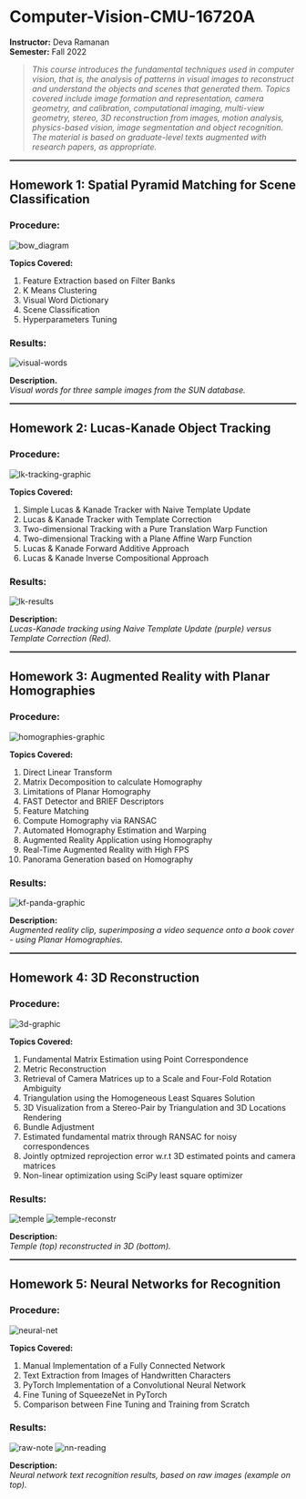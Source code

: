 # Computer-Vision-CMU-16720A

**Instructor:** Deva Ramanan<br>
**Semester:** Fall 2022

> *This course introduces the fundamental techniques used in computer vision, that is, the analysis of patterns in visual images to reconstruct and understand the objects and scenes that generated them. Topics covered include image formation and representation, camera geometry, and calibration, computational imaging, multi-view geometry, stereo, 3D reconstruction from images, motion analysis, physics-based vision, image segmentation and object recognition. The material is based on graduate-level texts augmented with research papers, as appropriate.*

<hr style="border:1px solid gray">

## Homework 1: Spatial Pyramid Matching for Scene Classification

### **Procedure:**<br>
![bow_diagram](https://github.com/artrela/Computer-Vision-CMU-16720A/blob/master/Results/BOW-diagram.png)


**Topics Covered:**
1. Feature Extraction based on Filter Banks
2. K Means Clustering
3. Visual Word Dictionary
4. Scene Classification
5. Hyperparameters Tuning

### **Results:** <br>
![visual-words](https://github.com/artrela/Computer-Vision-CMU-16720A/blob/master/Results/visual-words.png)

**Description.** <br>*Visual words for three sample images from the SUN database.*

<hr style="border:1px solid gray">

## Homework 2: Lucas-Kanade Object Tracking

### **Procedure:**<br>
![lk-tracking-graphic](https://github.com/artrela/Computer-Vision-CMU-16720A/blob/master/Results/Lk-tracking-schematic.png)

**Topics Covered:**
1. Simple Lucas & Kanade Tracker with Naive Template Update
2. Lucas & Kanade Tracker with Template Correction
3. Two-dimensional Tracking with a Pure Translation Warp Function
4. Two-dimensional Tracking with a Plane Affine Warp Function
5. Lucas & Kanade Forward Additive Approach
6. Lucas & Kanade Inverse Compositional Approach

### **Results:**

![lk-results](https://github.com/artrela/Computer-Vision-CMU-16720A/blob/master/Results/Drift_Correction.png)

**Description:** <br>*Lucas-Kanade tracking using Naive Template Update (purple) versus Template Correction (Red).*

<hr style="border:1px solid gray">

## Homework 3: Augmented Reality with Planar Homographies

### **Procedure:**<br>
![homographies-graphic](https://github.com/artrela/Computer-Vision-CMU-16720A/blob/master/Results/homography-diagram.png)

**Topics Covered:**
1. Direct Linear Transform
2. Matrix Decomposition to calculate Homography
3. Limitations of Planar Homography
4. FAST Detector and BRIEF Descriptors
5. Feature Matching
6. Compute Homography via RANSAC
7. Automated Homography Estimation and Warping
8. Augmented Reality Application using Homography
9. Real-Time Augmented Reality with High FPS
10. Panorama Generation based on Homography

### **Results:**<br>
![kf-panda-graphic](https://github.com/artrela/Computer-Vision-CMU-16720A/blob/master/Results/ar_kungfu_panda.gif)

**Description:** <br>*Augmented reality clip, superimposing a video sequence onto a book cover - using Planar Homographies.*

<hr style="border:1px solid gray">

## Homework 4: 3D Reconstruction


### **Procedure:**<br>
![3d-graphic](https://github.com/artrela/Computer-Vision-CMU-16720A/blob/master/Results/3d_recon_diag.png)


**Topics Covered:**
1. Fundamental Matrix Estimation using Point Correspondence
2. Metric Reconstruction
3. Retrieval of Camera Matrices up to a Scale and Four-Fold Rotation Ambiguity
4. Triangulation using the Homogeneous Least Squares Solution
5. 3D Visualization from a Stereo-Pair by Triangulation and 3D Locations Rendering
6. Bundle Adjustment
7. Estimated fundamental matrix through RANSAC for noisy correspondences
8. Jointly optmized reprojection error w.r.t 3D estimated points and camera matrices
9. Non-linear optimization using SciPy least square optimizer

### **Results:**<br>
![temple](https://github.com/artrela/Computer-Vision-CMU-16720A/blob/master/Results/temples.png)
![temple-reconstr](https://github.com/artrela/Computer-Vision-CMU-16720A/blob/master/Results/3d-reconst.png)

**Description:** <br>*Temple (top) reconstructed in 3D (bottom).*


<hr style="border:1px solid gray">

## Homework 5: Neural Networks for Recognition

### **Procedure:**<br>
![neural-net](https://github.com/artrela/Computer-Vision-CMU-16720A/blob/master/Results/deep_nn.png)

**Topics Covered:**
1. Manual Implementation of a Fully Connected Network
2. Text Extraction from Images of Handwritten Characters
3. PyTorch Implementation of a Convolutional Neural Network
4. Fine Tuning of SqueezeNet in PyTorch
5. Comparison between Fine Tuning and Training from Scratch

### **Results:**<br>
![raw-note](https://github.com/artrela/Computer-Vision-CMU-16720A/blob/master/Results/03_haiku.jpg)
![nn-reading](https://github.com/artrela/Computer-Vision-CMU-16720A/blob/master/Results/dl-results.png)

**Description:** <br>*Neural network text recognition results, based on raw images (example on top).*
